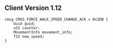 ## Client Version 1.12

```rust,ignore
cmsg CMSG_FORCE_WALK_SPEED_CHANGE_ACK = 0x2DB {
    Guid guid;    
    u32 counter;    
    MovementInfo movement_info;    
    f32 new_speed;    
}

```
